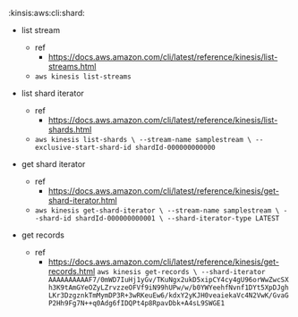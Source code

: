:kinsis:aws:cli:shard:
* list stream 
    * ref
        * https://docs.aws.amazon.com/cli/latest/reference/kinesis/list-streams.html
    * `aws kinesis list-streams`

* list shard iterator
    * ref
        * https://docs.aws.amazon.com/cli/latest/reference/kinesis/list-shards.html 
    * `aws kinesis list-shards \
    --stream-name samplestream \
    --exclusive-start-shard-id shardId-000000000000`

* get shard iterator
    * ref 
        * https://docs.aws.amazon.com/cli/latest/reference/kinesis/get-shard-iterator.html
    * `aws kinesis get-shard-iterator \
    --stream-name samplestream \
    --shard-id shardId-000000000001 \
    --shard-iterator-type LATEST`

* get records
    * ref 
        * https://docs.aws.amazon.com/cli/latest/reference/kinesis/get-records.html
    `aws kinesis get-records \
        --shard-iterator
        AAAAAAAAAAF7/0mWD7IuHj1yGv/TKuNgx2ukD5xipCY4cy4gU96orWwZwcSXh3K9tAmGYeOZyLZrvzzeOFVf9iN99hUPw/w/b0YWYeehfNvnf1DYt5XpDJghLKr3DzgznkTmMymDP3R+3wRKeuEw6/kdxY2yKJH0veaiekaVc4N2VwK/GvaGP2Hh9Fg7N++q0Adg6fIDQPt4p8RpavDbk+A4sL9SWGE1`
